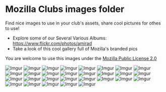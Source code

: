 # Mozilla Clubs images folder

Find nice images to use in your club's assets, share cool pictures for othes to use!

* Explore some  of our Several Various Albums: https://www.flickr.com/photos/amirad
* Take a look of this cool gallery full of Mozilla's branded pics

You are welcome to use this images under the [Mozilla Public License 2.0](https://github.com/mozilla/mozillaclubs/blob/master/LICENSE)

![Imgur](http://i.imgur.com/F3w23cW.png)
![Imgur](http://i.imgur.com/Wj9FuPR.jpg)
![Imgur](http://i.imgur.com/FAGnnQz.jpg)
![Imgur](http://i.imgur.com/VrDKdIi.png)
![Imgur](http://i.imgur.com/3uBRxHJ.jpg)
![Imgur](http://i.imgur.com/JgllpDf.png)
![Imgur](http://i.imgur.com/u89mH5W.jpg)
![Imgur](http://i.imgur.com/oD7oxNa.png)
![Imgur](http://i.imgur.com/9Bqm7gc.jpg)
![Imgur](http://i.imgur.com/zegVkCZ.jpg)
![Imgur](http://i.imgur.com/G0pWxGX.png)
![Imgur](http://i.imgur.com/gRk4ml3.png)
![Imgur](http://i.imgur.com/oohiKkv.jpg)
![Imgur](http://i.imgur.com/NHsGKFs.jpg)
![Imgur](http://i.imgur.com/tW7c9Db.png)
![Imgur](http://i.imgur.com/17HtEXM.png)
![Imgur](http://i.imgur.com/fxN8WBd.png)
![Imgur](http://i.imgur.com/QQpqfLD.png)
![Imgur](http://i.imgur.com/bjeiJZl.jpg)
![Imgur](http://i.imgur.com/eUKKGcL.png)
![Imgur](http://i.imgur.com/6PmTNmn.png)
![Imgur](http://i.imgur.com/ejuRT2C.png)
![Imgur](http://i.imgur.com/tFtihQq.png)
![Imgur](http://i.imgur.com/zMoScj2.jpg)
![Imgur](http://i.imgur.com/SFeHuwd.jpg)
![Imgur](http://i.imgur.com/zhUqelQ.jpg)
![Imgur](http://i.imgur.com/lBxIgim.jpg)
![Imgur](http://i.imgur.com/KKbT0xo.jpg)
![Imgur](http://i.imgur.com/tgg3eVB.jpg)


